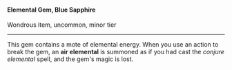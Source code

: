#### Elemental Gem, Blue Sapphire

Wondrous item, uncommon, minor tier

---

This gem contains a mote of elemental energy. When you use an action to break the gem, an **air elemental** is summoned as if you had cast the *conjure elemental* spell, and the gem's magic is lost.